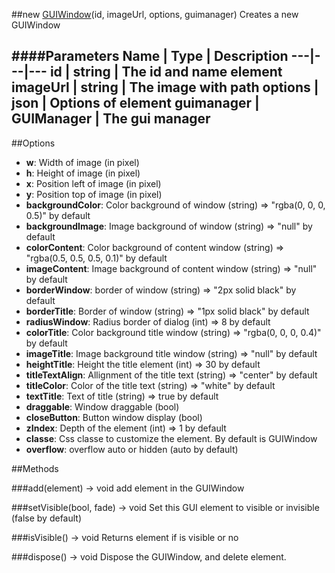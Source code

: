 ##new [GUIWindow](#)(id, imageUrl, options, guimanager)
Creates a new GUIWindow

####Parameters
Name | Type | Description
---|---|---
**id** | string | The id and name element
**imageUrl** | string | The image with path
**options** | json | Options of element
**guimanager** | GUIManager | The gui manager
---

##Options

* **w**: Width of image (in pixel)
* **h**: Height of image (in pixel)
* **x**: Position left of image (in pixel)
* **y**: Position top of image (in pixel)
* **backgroundColor**: Color background of window (string) =&gt; "rgba(0, 0, 0, 0.5)" by default
* **backgroundImage**: Image background of window (string) =&gt; "null" by default
* **colorContent**: Color background of content window (string) =&gt; "rgba(0.5, 0.5, 0.5, 0.1)" by default
* **imageContent**: Image background of content window (string) =&gt; "null" by default
* **borderWindow**: border of window (string) =&gt; "2px solid black" by default 
* **borderTitle**: Border of window (string) =&gt; "1px solid black" by default
* **radiusWindow**: Radius border of dialog (int)  =&gt; 8 by default
* **colorTitle**: Color background title window (string) =&gt; "rgba(0, 0, 0, 0.4)" by default
* **imageTitle**: Image background title window (string) =&gt; "null" by default
* **heightTitle**: Height the title element (int) =&gt; 30 by default
* **titleTextAlign**: Allignment of the title text (string) =&gt; "center" by default
* **titleColor**: Color of the title text (string) =&gt; "white" by default
* **textTitle**: Text of title (string)  =&gt; true by default
* **draggable**: Window draggable (bool)
* **closeButton**: Button window display (bool)
* **zIndex**: Depth of the element (int) =&gt; 1 by default
* **classe**: Css classe to customize the element. By default is GUIWindow
* **overflow**: overflow auto or hidden (auto by default)

##Methods

###add(element) → void
add element in the GUIWindow

###setVisible(bool, fade) → void
Set this GUI element to visible or invisible (false by default)

###isVisible() → void
Returns element if is visible or no

###dispose() → void
Dispose the GUIWindow, and delete element.
